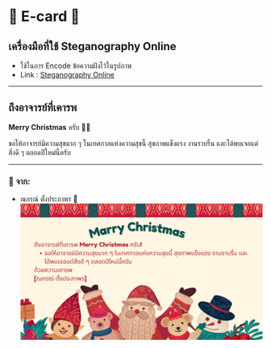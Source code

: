 # 🎄 E-card 🎅

## เครื่องมือที่ใช้ Steganography Online
- ใช้ในการ Encode ข้อความฝังไว้ในรูปภาพ
- Link : [Steganography Online](https://stylesuxx.github.io/steganography/)
---

## ถึงอาจารย์ที่เคารพ

**Merry Christmas** ครับ 🎁✨

ขอให้อาจารย์มีความสุขมาก ๆ ในเทศกาลแห่งความสุขนี้ สุขภาพแข็งแรง งานราบรื่น และได้พบเจอแต่สิ่งดี ๆ ตลอดปีใหม่นี้ครับ

---

### 🎉 จาก:
- ณกรณ์ ตั้งประภาพร 🙏
![Marry Christmas](/assets/ChristmasEncode.png)
